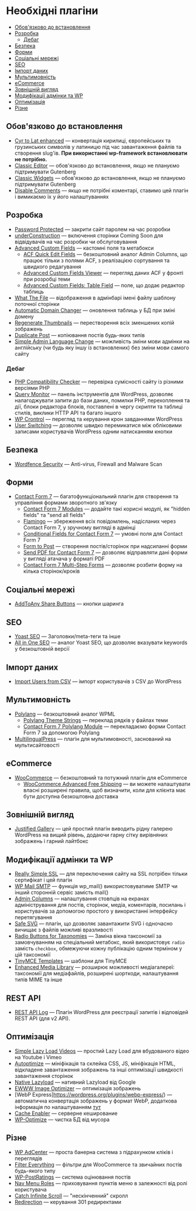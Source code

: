 # Необхідні плагіни

* [Обов'язково до встановлення](#обов'язково-до-встановлення)
* [Розробка](#розробка)
	* [Дебаг](#дебаг)
* [Безпека](#безпека)
* [Форми](#форми)
* [Соціальні мережі](#соціальні-мережі)
* [SEO](#seo)
* [Імпорт даних](#імпорт-даних)
* [Мультимовність](#мультимовність)
* [eCommerce](#ecommerce)
* [Зовнішній вигляд](#зовнішній-вигляд)
* [Модифікації адмінки та WP](#модифікації-адмінки-та-wp)
* [Оптимізація](#оптимізація)
* [Різне](#різне)

## Обов'язково до встановлення

* [Cyr to Lat enhanced](https://wordpress.org/plugins/cyr3lat/) — конвертація кирилиці, європейських та грузинських символів у латиницю під час завантаження файлів та створення slug'ів. **При використанні wp-framework встановлювати не потрібно.**
* [Classic Editor](https://wordpress.org/plugins/classic-editor/) — обов'язково до встановлення, якщо не плануємо підтримувати Gutenberg
* [Classic Widgets](https://wordpress.org/plugins/classic-widgets/) — обов'язково до встановлення, якщо не плануємо підтримувати Gutenberg
* [Disable Comments](https://wordpress.org/plugins/disable-comments/) — якщо не потрібні коментарі, ставимо цей плагін і вимикаємо їх у його налаштуваннях

## Розробка

* [Password Protected](https://wordpress.org/plugins/password-protected/) — закрити сайт паролем на час розробки
* [underConstruction](https://wordpress.org/plugins/underconstruction/) — включення сторінки Coming Soon для відвідувачів на час розробки чи обслуговування
* [Advanced Custom Fields](https://wordpress.org/plugins/advanced-custom-fields/) — кастомні поля та метабокси
	* [ACF Quick Edit Fields](https://wordpress.org/plugins/acf-quickedit-fields/) — безкоштовний аналог Admin Columns, що працює тільки з полями ACF, з реалізацією сортування та швидкого редагування
	* [Advanced Custom Fields Viewer](https://wordpress.org/plugins/advanced-custom-fields-viewer/) — перегляд даних ACF у фронті при розробці теми
	* [Advanced Custom Fields: Table Field](https://wordpress.org/plugins/advanced-custom-fields-table-field/) — поле, що додає редактор таблиць
* [What The File](https://wordpress.org/plugins/what-the-file/) — відображення в адмінбарі імені файлу шаблону поточної сторінки
* [Automatic Domain Changer](https://wordpress.org/plugins/automatic-domain-changer/) — оновлення таблиць у БД при зміні домену
* [Regenerate Thumbnails](https://wordpress.org/plugins/regenerate-thumbnails/) — перестворення всіх зменшених копій зображень
* [Duplicate Post](https://wordpress.org/plugins/duplicate-post/) — копіювання постів будь-яких типів
* [Simple Admin Language Change](https://wordpress.org/plugins/simple-admin-language-change/) — можливість зміни мови адмінки на англійську (чи будь яку іншу із встановлених) без зміни мови самого сайту

### Дебаг

* [PHP Compatibility Checker](https://wordpress.org/plugins/php-compatibility-checker/) — перевірка сумісності сайту із різними версіями PHP
* [Query Monitor](https://wordpress.org/plugins/query-monitor/) — панель інструментів для WordPress, дозволяє налагоджувати запити до бази даних, помилки PHP, перехоплення та дії, блоки редактора блоків, поставлені в чергу скрипти та таблиці стилів, виклики HTTP API та багато іншого
* [WP Crontrol](https://wordpress.org/plugins/wp-crontrol/) — перегляд та керування крон завданнями WordPress
* [User Switching](https://wordpress.org/plugins/user-switching/) — дозволяє швидко перемикатися між обліковими записами користувачів WordPress одним натисканням кнопки

## Безпека

* [Wordfence Security](https://wordpress.org/plugins/wordfence/) — Anti-virus, Firewall and Malware Scan

## Форми

* [Contact Form 7](https://wordpress.org/plugins/contact-form-7/) — багатофункціональний плагін для створення та управління формами зворотного зв'язку
	* [Contact Form 7 Modules](https://wordpress.org/plugins/contact-form-7-modules/) — додайте такі корисні модулі, як "hidden fields" та "send all fields"
	* [Flamingo](https://wordpress.org/plugins/flamingo/) — збереження всіх повідомлень, надісланих через Contact Form 7, у зручному вигляді в адмінці
	* [Conditional Fields for Contact Form 7](https://wordpress.org/plugins/cf7-conditional-fields/) — умовні поля для Contact Form 7
	* [Form to Post](https://wordpress.org/plugins/form-to-post/) — створення постів/сторінок при надсиланні форми
	* [Send PDF for Contact Form 7](https://wordpress.org/plugins/send-pdf-for-contact-form-7/) — дозволяє відправляти дані форми у вигляді атачача у форматі PDF
	* [Contact Form 7 Multi-Step Forms](https://wordpress.org/plugins/contact-form-7-multi-step-module/) — дозволяє розбити форму на кілька сторінок/кроків

## Соціальні мережі

* [AddToAny Share Buttons](https://wordpress.org/plugins/add-to-any/) — кнопки шаринга

## SEO

* [Yoast SEO](https://wordpress.org/plugins/wordpress-seo/) — Заголовки/meta-теги та інше
* [All in One SEO](https://wordpress.org/plugins/all-in-one-seo-pack/) — аналог Yoast SEO, що дозволяє вказувати keywords у безкоштовній версії

## Імпорт даних

* [Import Users from CSV](https://wordpress.org/plugins/import-users-from-csv/) — імпорт користувачів з CSV до WordPress

## Мультимовність

* [Polylang](https://wordpress.org/plugins/polylang/) — безкоштовний аналог WPML
	* [Polylang Theme Strings](https://wordpress.org/plugins/polylang-theme-strings/) — переклад рядків у файлах теми
	* [Contact Form 7 Polylang Module](https://wordpress.org/plugins/cf7-polylang/) — перекладаємо форми Contact Form 7 за допомогою Polylang
* [MultilingualPress](https://wordpress.org/plugins/multilingual-press/) — плагін для мультимовності, заснований на мультисайтовості

## eCommerce

* [WooCommerce](https://wordpress.org/plugins/woocommerce/) — безкоштовний та потужний плагін для eCommerce
	* [WooCommerce Advanced Free Shipping](https://wordpress.org/plugins/woocommerce-advanced-free-shipping/) — ви можете налаштувати власні розширені правила, щоб визначити, коли для клієнта має бути доступна безкоштовна доставка

## Зовнішній вигляд

* [Justified Gallery](https://wordpress.org/plugins/justified-gallery/) — цей простий плагін виводить рідну галерею WordPress на вищий рівень, додаючи гарну сітку вирівняних зображень і гарний лайтбокс

## Модифікації адмінки та WP

* [Really Simple SSL](https://wordpress.org/plugins/really-simple-ssl/) — для переключення сайту на SSL потрібен тільки сертифікат і цей плагін
* [WP Mail SMTP](https://wordpress.org/plugins/wp-mail-smtp/) — функція wp_mail() використовуватиме SMTP чи інший сторонній сервіс замість mail()
* [Admin Columns](https://wordpress.org/plugins/codepress-admin-columns/) — налаштування стовпців на екранах адміністрування для постів, сторінок, медіа, коментарів, посилань і користувачів за допомогою простого у використанні інтерфейсу перетягування
* [Safe SVG](https://wordpress.org/plugins/safe-svg/) — плагін, що дозволяє завантажити SVG і одночасно вичищає з файлів можливі вразливості
* [Radio Buttons for Taxonomies](https://wordpress.org/plugins/radio-buttons-for-taxonomies/) — Заміна вікна таксономії за замовчуванням на спеціальний метабокс, який використовує `radio` замість `checkbox`, обмежуючи кожну публікацію одним терміном у цій таксономії
* [TinyMCE Templates](https://wordpress.org/plugins/tinymce-templates/screenshots/) — шаблони для TinyMCE
* [Enhanced Media Library](https://wordpress.org/plugins/enhanced-media-library/) — розширює можливості медіагалереї: таксономії для медіафайлів, розширені шорткоди, налаштування типів MIME та інше

## REST API

* [REST API Log](https://wordpress.org/plugins/wp-rest-api-log/) — Плагін WordPress для реєстрації запитів і відповідей REST API (для v2 API).

## Оптимізація

* [Simple Lazy Load Videos](https://wordpress.org/plugins/simple-lazy-load-videos/) — простий Lazy Load для вбудованого відео на Youtube і Vimeo
* [Autoptimize](https://wordpress.org/plugins/autoptimize/) — мініфікація та склейка CSS, JS, мініфікація HTML, відкладене завантаження зображень та інші оптимізації швидкості завантаження сторінок
* [Native Lazyload](https://wordpress.org/plugins/native-lazyload/) — нативний Lazyload від Google
* [EWWW Image Optimizer](https://wordpress.org/plugins/ewww-image-optimizer/) — оптимізація зображень
* [WebP Express]https://wordpress.org/plugins/webp-express/) — автоматична конвертація зображень у формат WebP, додаткова інформація по налаштуванням [тут](https://github.com/ideus-team/wordpress/blob/master/info/optimization.md#webp) 
* [Cache Enabler](https://wordpress.org/plugins/cache-enabler/) — серверне кеширование
* [WP-Optimize](https://wordpress.org/plugins/wp-optimize/) — чистка БД від мусора

## Різне

* [WP AdCenter](https://wordpress.org/plugins/wpadcenter/) — проста банерна система з підрахунком кліків і переглядів
* [Filter Everything](https://wordpress.org/plugins/filter-everything/) — фільтри для WooCommerce та звичайних постів будь-якого типу
* [WP-PostRatings](https://wordpress.org/plugins/wp-postratings/) — система оцінювання постів
* [Nav Menu Roles](https://wordpress.org/plugins/nav-menu-roles/) — приховування пунктів меню в залежності від ролі користувача
* [Catch Infinite Scroll](https://wordpress.org/plugins/catch-infinite-scroll/) — "нескінченний" скролл
* [Redirection](https://wordpress.org/plugins/redirection/) — керування 301 редиректами
